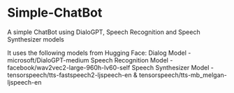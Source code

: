 # Simple-ChatBot
A simple ChatBot using DialoGPT, Speech Recognition and Speech Synthesizer models

It uses the following models from Hugging Face:
Dialog Model             - microsoft/DialoGPT-medium
Speech Recognition Model - facebook/wav2vec2-large-960h-lv60-self
Speech Synthesizer Model - tensorspeech/tts-fastspeech2-ljspeech-en & 
                           tensorspeech/tts-mb_melgan-ljspeech-en
